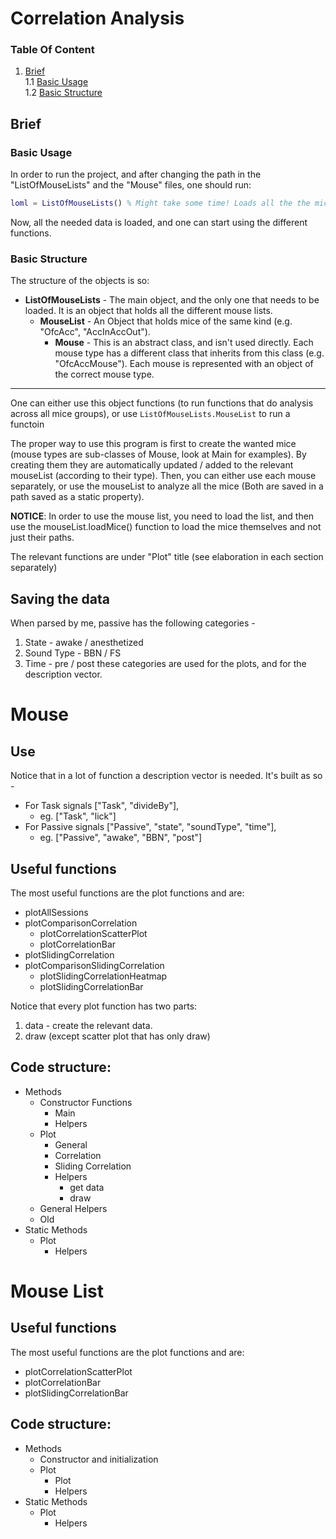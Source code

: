 # Correlation Analysis
### Table Of Content
1. [Brief](#brief)  
    1.1 [Basic Usage](#basic-usage)  
    1.2 [Basic Structure](#basic-structure)  

## Brief
### Basic Usage
In order to run the project, and after changing the path in the "ListOfMouseLists" and the "Mouse" files, one should run:
````matlab
loml = ListOfMouseLists() % Might take some time! Loads all the the mice and lists into a struct of a ListOfMiceLists
````
Now, all the needed data is loaded, and one can start using the different functions.

### Basic Structure
The structure of the objects is so:
* **ListOfMouseLists** - The main object, and the only one that needs to be loaded. It is an object that holds all the different mouse lists.
    * **MouseList** - An Object that holds mice of the same kind (e.g. "OfcAcc", "AccInAccOut").
        * **Mouse** - This is an abstract class, and isn't used directly. Each mouse type has a different class that inherits from this class (e.g. "OfcAccMouse"). Each mouse is represented with an object of the correct mouse type.





***

One can either use this object functions (to run functions that do analysis across all mice groups), or use `ListOfMouseLists.MouseList` to run a functoin 




The proper way to use this program is first to create the wanted mice (mouse types are sub-classes of Mouse, look at Main for examples). By creating them they are automatically updated / added to the relevant mouseList (according to their type). Then, you can either use each mouse separately, or use the mouseList to analyze all the mice (Both are saved in a path saved as a static property).

**NOTICE**: In order to use the mouse list, you need to load the list, and then use the mouseList.loadMice() function to load the mice themselves and not just their paths.

The relevant functions are under "Plot" title (see elaboration in each section separately)

## Saving the data
When parsed by me, passive has the following categories -

 1. State - awake / anesthetized
 2. Sound Type - BBN / FS
 3. Time - pre / post
these categories are used for the plots, and for the description vector.


# Mouse

## Use
Notice that in a lot of function a description vector is needed. It's built as so - 
- For Task signals ["Task", "divideBy"],
	- eg. ["Task", "lick"]
- For Passive signals ["Passive", "state", "soundType", "time"],
	- eg.  ["Passive", "awake", "BBN", "post"]

## Useful functions
The most useful functions are the plot functions and are:
* plotAllSessions
* plotComparisonCorrelation
	* plotCorrelationScatterPlot
	* plotCorrelationBar
* plotSlidingCorrelation
* plotComparisonSlidingCorrelation
	* plotSlidingCorrelationHeatmap
	* plotSlidingCorrelationBar


Notice that every plot function has two parts:
 1. data - create the relevant data.
 2. draw
(except scatter plot that has only draw)

## Code structure:
* Methods
	* Constructor Functions
		* Main
		* Helpers
	* Plot
		* General
		* Correlation
		* Sliding Correlation
		* Helpers
			* get data
			* draw
	* General Helpers
	* Old
* Static Methods
	* Plot
		* Helpers

# Mouse List

## Useful functions
The most useful functions are the plot functions and are:
* plotCorrelationScatterPlot
* plotCorrelationBar
* plotSlidingCorrelationBar

## Code structure:

* Methods
	* Constructor and initialization
	* Plot
		* Plot
		* Helpers
* Static Methods
	* Plot
		* Helpers
